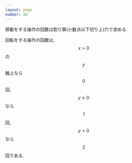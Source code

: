 ```yaml
---
layout: page
number: 48
---
```

移動をする操作の回数は割り算(小数点以下切り上げ)で求める.

回転をする操作の回数は, $$ x \gt 0 $$ の $$ y $$ 軸上なら $$ 0 $$ 回, $$ y \geq 0 $$ なら $$ 1 $$ 回, $$ y \lt 0 $$ なら $$ 2 $$ 回である.
